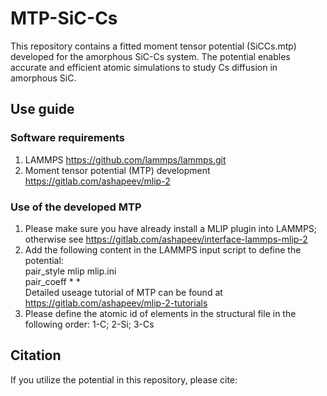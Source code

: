# MTP-SiC-Cs
This repository contains a fitted moment tensor potential (SiCCs.mtp) developed for the amorphous SiC-Cs system. The potential enables accurate and efficient atomic simulations to study Cs diffusion in amorphous SiC.

## Use guide
### Software requirements
1. LAMMPS https://github.com/lammps/lammps.git
2. Moment tensor potential (MTP) development https://gitlab.com/ashapeev/mlip-2
### Use of the developed MTP
1. Please make sure you have already install a MLIP plugin into LAMMPS; otherwise see https://gitlab.com/ashapeev/interface-lammps-mlip-2
2. Add the following content in the LAMMPS input script to define the potential:  
   pair_style mlip mlip.ini  
pair_coeff * *  
Detailed useage tutorial of MTP can be found at https://gitlab.com/ashapeev/mlip-2-tutorials
3. Please define the atomic id of elements in the structural file in the following order: 1-C; 2-Si; 3-Cs

## Citation
If you utilize the potential in this repository, please cite: 
